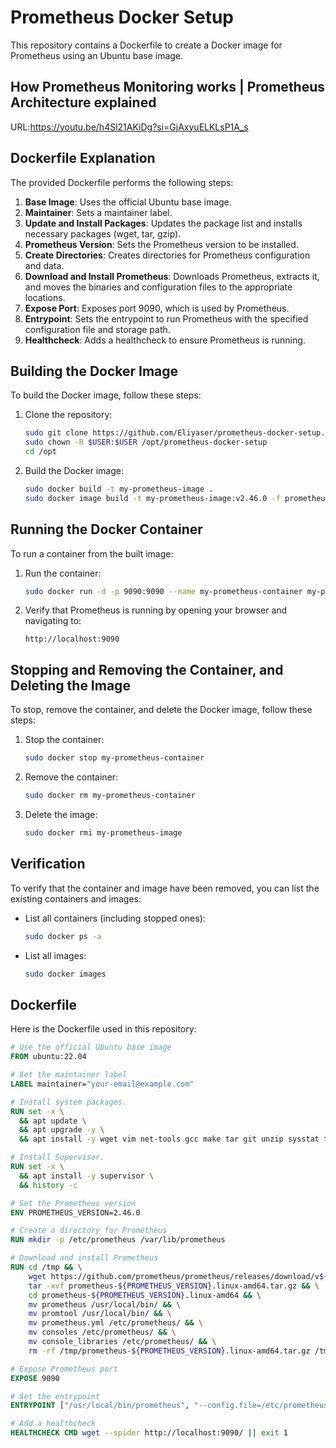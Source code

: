 # Prometheus Docker Setup

This repository contains a Dockerfile to create a Docker image for Prometheus using an Ubuntu base image.

## How Prometheus Monitoring works | Prometheus Architecture explained

URL:https://youtu.be/h4Sl21AKiDg?si=GjAxyuELKLsP1A_s

## Dockerfile Explanation

The provided Dockerfile performs the following steps:

1. **Base Image**: Uses the official Ubuntu base image.
2. **Maintainer**: Sets a maintainer label.
3. **Update and Install Packages**: Updates the package list and installs necessary packages (wget, tar, gzip).
4. **Prometheus Version**: Sets the Prometheus version to be installed.
5. **Create Directories**: Creates directories for Prometheus configuration and data.
6. **Download and Install Prometheus**: Downloads Prometheus, extracts it, and moves the binaries and configuration files to the appropriate locations.
7. **Expose Port**: Exposes port 9090, which is used by Prometheus.
8. **Entrypoint**: Sets the entrypoint to run Prometheus with the specified configuration file and storage path.
9. **Healthcheck**: Adds a healthcheck to ensure Prometheus is running.

## Building the Docker Image

To build the Docker image, follow these steps:

1. Clone the repository:
    ```sh
    sudo git clone https://github.com/Eliyaser/prometheus-docker-setup.git
    sudo chown -R $USER:$USER /opt/prometheus-docker-setup
    cd /opt
    ```

2. Build the Docker image:
    ```sh
    sudo docker build -t my-prometheus-image .
    sudo docker image build -t my-prometheus-image:v2.46.0 -f prometheus-docker-setup/2.46.0/ubuntu-linux.dockerfile prometheus-docker-setup/2.46.0/context
    ```

## Running the Docker Container

To run a container from the built image:

1. Run the container:
    ```sh
    sudo docker run -d -p 9090:9090 --name my-prometheus-container my-prometheus-image
    ```

2. Verify that Prometheus is running by opening your browser and navigating to:
    ```
    http://localhost:9090
    ```
## Stopping and Removing the Container, and Deleting the Image

To stop, remove the container, and delete the Docker image, follow these steps:

1. Stop the container:
    ```sh
    sudo docker stop my-prometheus-container
    ```

2. Remove the container:
    ```sh
    sudo docker rm my-prometheus-container
    ```

3. Delete the image:
    ```sh
    sudo docker rmi my-prometheus-image
    ```

## Verification

To verify that the container and image have been removed, you can list the existing containers and images:

- List all containers (including stopped ones):
    ```sh
    sudo docker ps -a
    ```

- List all images:
    ```sh
    sudo docker images

## Dockerfile

Here is the Dockerfile used in this repository:

```Dockerfile
# Use the official Ubuntu base image
FROM ubuntu:22.04

# Set the maintainer label
LABEL maintainer="your-email@example.com"

# Install system packages.
RUN set -x \
  && apt update \
  && apt upgrade -y \
  && apt install -y wget vim net-tools gcc make tar git unzip sysstat tree netcat nmap logrotate cron

# Install Supervisor.
RUN set -x \
  && apt install -y supervisor \
  && history -c

# Set the Prometheus version
ENV PROMETHEUS_VERSION=2.46.0

# Create a directory for Prometheus
RUN mkdir -p /etc/prometheus /var/lib/prometheus

# Download and install Prometheus
RUN cd /tmp && \
    wget https://github.com/prometheus/prometheus/releases/download/v${PROMETHEUS_VERSION}/prometheus-${PROMETHEUS_VERSION}.linux-amd64.tar.gz && \
    tar -xvf prometheus-${PROMETHEUS_VERSION}.linux-amd64.tar.gz && \
    cd prometheus-${PROMETHEUS_VERSION}.linux-amd64 && \
    mv prometheus /usr/local/bin/ && \
    mv promtool /usr/local/bin/ && \
    mv prometheus.yml /etc/prometheus/ && \
    mv consoles /etc/prometheus/ && \
    mv console_libraries /etc/prometheus/ && \
    rm -rf /tmp/prometheus-${PROMETHEUS_VERSION}.linux-amd64.tar.gz /tmp/prometheus-${PROMETHEUS_VERSION}.linux-amd64

# Expose Prometheus port
EXPOSE 9090

# Set the entrypoint
ENTRYPOINT ["/usr/local/bin/prometheus", "--config.file=/etc/prometheus/prometheus.yml", "--storage.tsdb.path=/var/lib/prometheus"]

# Add a healthcheck
HEALTHCHECK CMD wget --spider http://localhost:9090/ || exit 1
